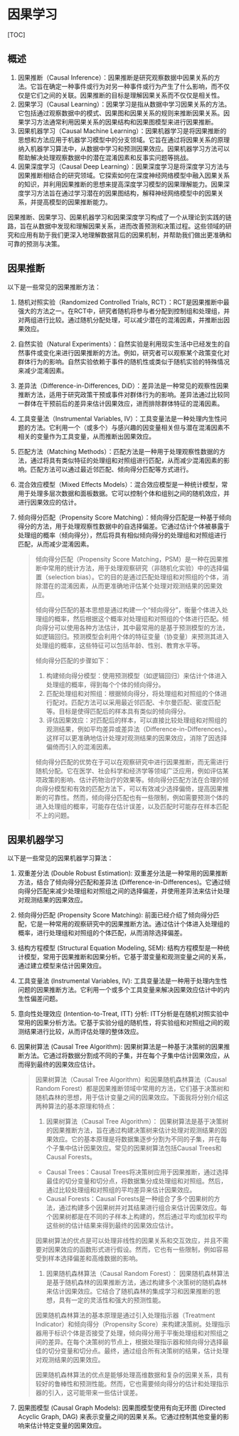 # 因果学习

[TOC]

## 概述

1. 因果推断（Causal Inference）：因果推断是研究观察数据中因果关系的方法。它旨在确定一种事件或行为对另一种事件或行为产生了什么影响，而不仅仅是它们之间的关联。因果推断的目标是理解因果关系而不仅仅是相关性。
2. 因果学习（Causal Learning）：因果学习是指从数据中学习因果关系的方法。它包括通过观察数据中的模式、因果图和因果关系的规则来推断因果关系。因果学习方法通常利用因果关系的因果结构和因果图模型来进行因果推断。
3. 因果机器学习（Causal Machine Learning）：因果机器学习是将因果推断的思想和方法应用于机器学习模型中的分支领域。它旨在通过将因果关系的原理纳入机器学习算法中，从数据中学习和预测因果效应。因果机器学习方法可以帮助解决处理观察数据中的潜在混淆因素和反事实问题等挑战。
4. 因果深度学习（Causal Deep Learning）：因果深度学习是将深度学习方法与因果推断相结合的研究领域。它探索如何在深度神经网络模型中融入因果关系的知识，并利用因果推断的思想来提高深度学习模型的因果理解能力。因果深度学习方法旨在通过学习潜在的因果图结构，解释神经网络模型中的因果关系，并提高模型的因果推断能力。

因果推断、因果学习、因果机器学习和因果深度学习构成了一个从理论到实践的链路，旨在从数据中发现和理解因果关系，进而改善预测和决策过程。这些领域的研究和应用有助于我们更深入地理解数据背后的因果机制，并帮助我们做出更准确和可靠的预测与决策。



## 因果推断

以下是一些常见的因果推断方法：

1. 随机对照实验（Randomized Controlled Trials, RCT）：RCT是因果推断中最强大的方法之一。在RCT中，研究者随机将参与者分配到控制组和处理组，并对两组进行比较。通过随机分配处理，可以减少潜在的混淆因素，并推断出因果效应。

2. 自然实验（Natural Experiments）：自然实验是利用现实生活中已经发生的自然事件或变化来进行因果推断的方法。例如，研究者可以观察某个政策变化对群体行为的影响。自然实验依赖于事件的随机性或类似于随机实验的特殊情况来减少混淆因素。

3. 差异法（Difference-in-Differences, DiD）：差异法是一种常见的观察性因果推断方法，适用于研究政策干预或事件对群体行为的影响。差异法通过比较同一群体在干预前后的差异来估计因果效应，进而排除群体特征的混淆因素。

4. 工具变量法（Instrumental Variables, IV）：工具变量法是一种处理内生性问题的方法。它利用一个（或多个）与感兴趣的因变量相关但与潜在混淆因素不相关的变量作为工具变量，从而推断出因果效应。

5. 匹配方法（Matching Methods）：匹配方法是一种用于处理观察性数据的方法，通过将具有类似特征的处理组和对照组进行匹配，从而减少混淆因素的影响。匹配方法可以通过最近邻匹配、倾向得分匹配等方式进行。

6. 混合效应模型（Mixed Effects Models）：混合效应模型是一种统计模型，常用于处理多层次数据和面板数据。它可以控制个体和组别之间的随机效应，并进行因果效应的估计。

7. 倾向得分匹配（Propensity Score Matching）：倾向得分匹配是一种基于倾向得分的方法，用于处理观察性数据中的自选择偏差。它通过估计个体被暴露于处理组的概率（倾向得分），然后将具有相似倾向得分的处理组和对照组进行匹配，从而减少混淆因素。

   > 倾向得分匹配（Propensity Score Matching，PSM）是一种在因果推断中常用的统计方法，用于处理观察研究（非随机化实验）中的选择偏置（selection bias）。它的目的是通过匹配处理组和对照组的个体，消除潜在的混淆因素，从而更准确地评估某个处理对观测结果的因果效应。
   >
   > 倾向得分匹配的基本思想是通过构建一个“倾向得分”，衡量个体进入处理组的概率，然后根据这个概率对处理组和对照组的个体进行匹配。倾向得分可以使用各种方法估计，其中最常用的是基于预测模型的方法，如逻辑回归。预测模型会利用个体的特征变量（协变量）来预测其进入处理组的概率，这些特征可以包括年龄、性别、教育水平等。
   >
   > 倾向得分匹配的步骤如下：
   >
   > 1. 构建倾向得分模型：使用预测模型（如逻辑回归）来估计个体进入处理组的概率，得到每个个体的倾向得分。
   > 2. 匹配处理组和对照组：根据倾向得分，将处理组和对照组的个体进行配对。匹配方法可以采用最近邻匹配、卡尔曼匹配、密度匹配等。目标是使得匹配后的样本具有类似的倾向得分。
   > 3. 评估因果效应：对匹配后的样本，可以直接比较处理组和对照组的观测结果，例如平均差异或差异法（Difference-in-Differences）。这样可以更准确地估计处理对观测结果的因果效应，消除了因选择偏倚而引入的混淆因素。
   >
   > 倾向得分匹配的优势在于可以在观察研究中进行因果推断，而无需进行随机分配。它在医学、社会科学和经济学等领域广泛应用，例如评估某项政策的影响、估计药物治疗的效果等。倾向得分匹配方法在合理的倾向得分模型和有效的匹配方法下，可以有效减少选择偏倚，提高因果推断的可靠性。然而，倾向得分匹配也有一些限制，例如需要预测个体的进入处理组的概率，可能存在估计误差，以及匹配时可能存在样本匹配不上的问题。



## 因果机器学习

以下是一些常见的因果机器学习算法：

1. 双重差分法 (Double Robust Estimation): 双重差分法是一种常用的因果推断方法，结合了倾向得分匹配和差异法 (Difference-in-Differences)。它通过倾向得分匹配来减少处理组和对照组之间的选择偏差，并使用差异法来估计处理对观测结果的因果效应。

2. 倾向得分匹配 (Propensity Score Matching): 前面已经介绍了倾向得分匹配，它是一种常用的观察研究中的因果推断方法。通过估计个体进入处理组的概率，进行处理组和对照组的个体匹配，从而消除选择偏差。

3. 结构方程模型 (Structural Equation Modeling, SEM): 结构方程模型是一种统计模型，常用于因果推断和因果分析。它基于潜变量和观测变量之间的关系，通过建立模型来估计因果效应。

4. 工具变量法 (Instrumental Variables, IV): 工具变量法是一种用于处理内生性问题的因果推断方法。它利用一个或多个工具变量来解决因果效应估计中的内生性偏差问题。

5. 意向性处理效应 (Intention-to-Treat, ITT) 分析: ITT分析是在随机对照实验中常用的因果分析方法。它基于实验分组的随机性，将实验组和对照组之间的观测结果进行比较，从而评估处理的整体效应。

6. 因果树算法 (Causal Tree Algorithm): 因果树算法是一种基于决策树的因果推断方法。它通过将数据分割成不同的子集，并在每个子集中估计因果效应，从而得到最终的因果效应估计。

   > 因果树算法（Causal Tree Algorithm）和因果随机森林算法（Causal Random Forest）都是因果推断领域中常用的方法，它们基于决策树和随机森林的思想，用于估计变量之间的因果效应。下面我将分别介绍这两种算法的基本原理和特点：
   >
   > 1. 因果树算法（Causal Tree Algorithm）： 因果树算法是基于决策树的因果推断方法，旨在通过构建决策树来估计处理对观测结果的因果效应。它的基本原理是将数据集逐步分割为不同的子集，并在每个子集中估计因果效应。常见的因果树算法包括Causal Trees和Causal Forests。
   >
   > - Causal Trees：Causal Trees将决策树应用于因果推断，通过选择最佳的切分变量和切分点，将数据集分成处理组和对照组。然后，通过比较处理组和对照组的平均差异来估计因果效应。
   > - Causal Forests：Causal Forests是一种组合了多个因果树的方法，通过构建多个因果树并对其结果进行组合来估计因果效应。每个因果树都是在不同的子样本上构建的，然后通过平均或加权平均这些树的估计结果来得到最终的因果效应估计。
   >
   > 因果树算法的优点是可以处理非线性的因果关系和交互效应，并且不需要对因果效应的函数形式进行假设。然而，它也有一些限制，例如容易受到样本选择偏差和高维数据的影响。
   >
   > 1. 因果随机森林算法（Causal Random Forest）： 因果随机森林算法是基于随机森林的因果推断方法，通过构建多个决策树的随机森林来估计因果效应。它结合了随机森林的集成学习和因果推断的思想，具有一定的灵活性和强大的预测性能。
   >
   > 因果随机森林算法的基本原理是通过引入处理指示器（Treatment Indicator）和倾向得分（Propensity Score）来构建决策树。处理指示器用于标识个体是否接受了处理，倾向得分用于平衡处理组和对照组之间的差异。在每个决策树的节点上，根据处理指示器和倾向得分选择最佳的切分变量和切分点。最终，通过组合所有决策树的结果，估计处理对观测结果的因果效应。
   >
   > 因果随机森林算法的优点是能够处理高维数据和复杂的因果关系，具有较好的鲁棒性和预测性能。然而，它也需要倾向得分的估计和处理指示器的引入，这可能带来一些估计误差。

7. 因果图模型 (Causal Graph Models): 因果图模型使用有向无环图 (Directed Acyclic Graph, DAG) 来表示变量之间的因果关系。它通过控制其他变量的影响来估计特定变量的因果效应。